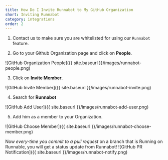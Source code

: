 ```yaml
---
title: How Do I Invite Runnabot to My GitHub Organization
short: Inviting Runnabot
category: integrations
order: 2
---
```


1. Contact us to make sure you are whitelisted for using our `Runnabot` feature.

2. Go to your Github Organization page and click on **People**.

  ![GitHub Organization People]({{ site.baseurl }}/images/runnabot-people.png)

3. Click on **Invite Member**.

  ![GitHub Invite Member]({{ site.baseurl }}/images/runnabot-invite.png)

4. Search for **Runnabot**

  ![GitHub Add User]({{ site.baseurl }}/images/runnabot-add-user.png)

5. Add him as a member to your Organization.

  ![GitHub Choose Member]({{ site.baseurl }}/images/runnabot-choose-member.png)

Now *every-time you commit to a pull request* on a branch that is Running on Runnable, you will get a status update from Runnabot!
![GitHub PR Notification]({{ site.baseurl }}/images/runnabot-notify.png)
